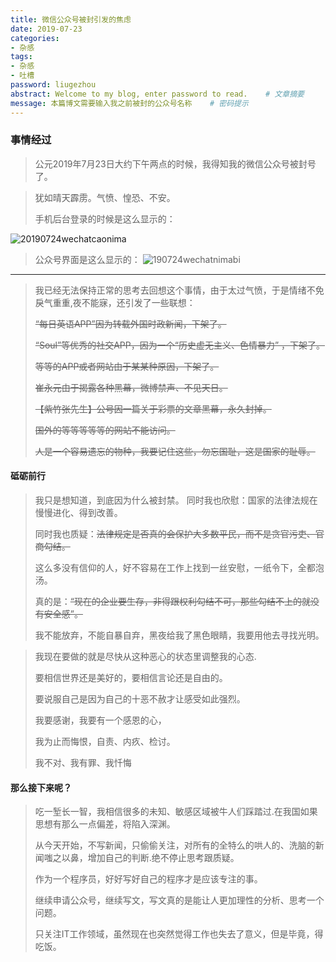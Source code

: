 ```yaml
---
title: 微信公众号被封引发的焦虑
date: 2019-07-23
categories:
- 杂感
tags: 
- 杂感
- 吐槽
password: liugezhou
abstract: Welcome to my blog, enter password to read.    # 文章摘要
message: 本篇博文需要输入我之前被封的公众号名称    # 密码提示
---
```


### 事情经过
 <blockquote class="blockquote-center">公元2019年7月23日大约下午两点的时候，我得知我的微信公众号被封号了。</blockquote>

> 犹如晴天霹雳。气愤、惶恐、不安。
>
> 手机后台登录的时候是这么显示的：
> <!-- more -->
![20190724wechatcaonima](http://img.liugezhou.online/20190724wechatcaonima.jpg)

>公众号界面是这么显示的：
![190724wechatnimabi](http://img.liugezhou.online/190724wechatnimabi.jpg)

---
> 我已经无法保持正常的思考去回想这个事情，由于太过气愤，于是情绪不免戾气重重,夜不能寐，还引发了一些联想：
>
> ~~“每日英语APP”因为转载外国时政新闻，下架了。~~
>
> ~~“Soul”等优秀的社交APP，因为一个“历史虚无主义、色情暴力” ，下架了。~~
>
> ~~等等的APP或者网站由于某某种原因，下架了。~~
> 
> ~~崔永元由于揭露各种黑幕，微博禁声、不见天日。~~
>
> ~~【紫竹张先生】公号因一篇关于彩票的文章黑幕，永久封掉。~~
>
> ~~国外的等等等等等的网站不能访问。~~
> 
> ~~人是一个容易遗忘的物种，我要记住这些，勿忘国耻，这是国家的耻辱。~~

#### 砥砺前行
> 我只是想知道，到底因为什么被封禁。
> 同时我也欣慰：国家的法律法规在慢慢进化、得到改善。
> 
> 同时我也质疑：~~法律规定是否真的会保护大多数平民，而不是贪官污吏、官商勾结。~~
> 
> 这么多没有信仰的人，好不容易在工作上找到一丝安慰，一纸令下，全都泡汤。
> 
> 真的是：~~“现在的企业要生存，非得跟权利勾结不可，那些勾结不上的就没有安全感”。~~
> 
> 我不能放弃，不能自暴自弃，黑夜给我了黑色眼睛，我要用他去寻找光明。

> 我现在要做的就是尽快从这种恶心的状态里调整我的心态.
> 
> 要相信世界还是美好的，要相信言论还是自由的。  
> 
> 要说服自己是因为自己的十恶不赦才让感受如此强烈。
> 
> 我要感谢，我要有一个感恩的心， 
> 
> 我为止而悔恨，自责、内疚、检讨。
> 
> 我不对、我有罪、我忏悔  

#### 那么接下来呢？

> 吃一堑长一智，我相信很多的未知、敏感区域被牛人们踩踏过.在我国如果思想有那么一点偏差，将陷入深渊。
> 
> 从今天开始，不写新闻，只偷偷关注，对所有的全特么的哄人的、洗脑的新闻嗤之以鼻，增加自己的判断.绝不停止思考跟质疑。
> 
> 作为一个程序员，好好写好自己的程序才是应该专注的事。
> 
> 继续申请公众号，继续写文，写文真的是能让人更加理性的分析、思考一个问题。  
>
> 只关注IT工作领域，虽然现在也突然觉得工作也失去了意义，但是毕竟，得吃饭。



